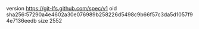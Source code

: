 version https://git-lfs.github.com/spec/v1
oid sha256:57290a4e4602a30e076989b258226d5498c9b66f57c3da5d1057f94e7136eedb
size 2552
